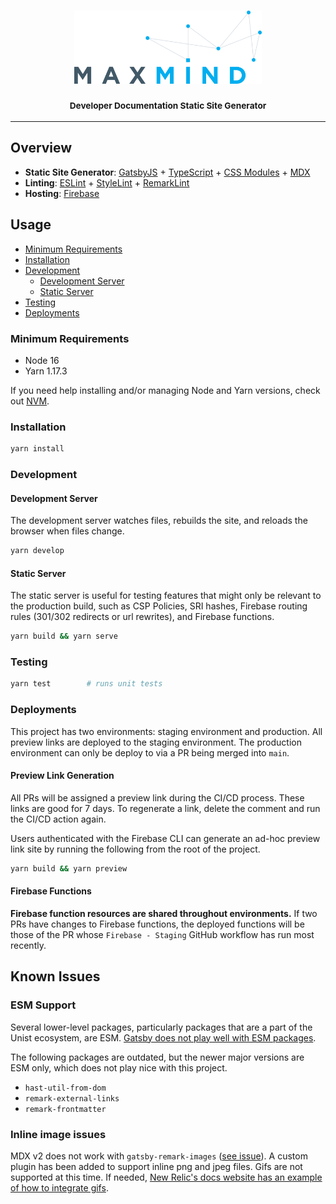 <h3 align="center">
  <img
    alt="MaxMind"
    src=".github/images/maxmind-logo-with-styles.svg"
    width="300"
  />
  <br/>
  <br/>
  <small>Developer Documentation Static Site Generator</small>
</h3>

* * *

## Overview

- **Static Site Generator**: [GatsbyJS](https://www.gatsbyjs.org/) +
  [TypeScript](https://www.typescriptlang.org/) +
  [CSS Modules](https://github.com/css-modules/css-modules) +
  [MDX](https://mdxjs.com/)
- **Linting**: [ESLint](https://eslint.org/) +
  [StyleLint](https://stylelint.io/) +
  [RemarkLint](https://github.com/remarkjs/remark-lint)
- **Hosting**: [Firebase](https://firebase.google.com/docs/hosting)

## Usage

- [Minimum Requirements](#minimum-requirements)
- [Installation](#installation)
- [Development](#development)
  - [Development Server](#development-server)
  - [Static Server](#static-server)
- [Testing](#testing)
- [Deployments](#deployments)

### Minimum Requirements

- Node 16
- Yarn 1.17.3

If you need help installing and/or managing Node and Yarn versions, check out [NVM](https://github.com/nvm-sh/nvm).

### Installation

```sh
yarn install
```

### Development

#### Development Server

The development server watches files, rebuilds the site, and reloads the browser
when files change.

```sh
yarn develop
```

#### Static Server

The static server is useful for testing features that might only be relevant to
the production build, such as CSP Policies, SRI hashes, Firebase routing
rules (301/302 redirects or url rewrites), and Firebase functions.


```sh
yarn build && yarn serve
```

### Testing

```sh
yarn test        # runs unit tests
```

### Deployments

This project has two environments: staging environment and production. All
preview links are deployed to the staging environment. The production
environment can only be deploy to via a PR being merged into `main`.

#### Preview Link Generation

All PRs will be assigned a preview link during the CI/CD process. These links
are good for 7 days. To regenerate a link, delete the comment and run the CI/CD
action again.

Users authenticated with the Firebase CLI can generate an ad-hoc preview link
site by running the following from the root of the project.

```sh
yarn build && yarn preview
```

#### Firebase Functions

**Firebase function resources are shared throughout environments.** If two PRs
have changes to Firebase functions, the deployed functions will be those of the
PR whose `Firebase - Staging` GitHub workflow has run most recently.

## Known Issues

### ESM Support

Several lower-level packages, particularly packages that are a part of the Unist
ecosystem, are ESM. [Gatsby does not play well with ESM packages](https://github.com/gatsbyjs/gatsby/issues/23705).

The following packages are outdated, but the newer major versions are ESM
only, which does not play nice with this project.
  - `hast-util-from-dom`
  - `remark-external-links`
  - `remark-frontmatter`


### Inline image issues

MDX v2 does not work with `gatsby-remark-images` ([see issue](https://github.com/gatsbyjs/gatsby/issues/26662)). A custom plugin has been added to support inline png and
jpeg files. Gifs are not supported at this time. If needed, [New Relic's docs website has
an example of how to integrate gifs](https://github.com/newrelic/docs-website/pull/582/files#diff-b5e305780d9d473da97c61beab8bc36e5e8871b360942e4686c9b20d8c5d4cfaR209-R220).
